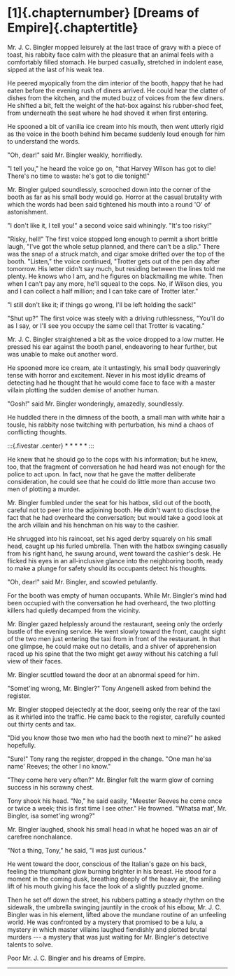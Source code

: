 # [1]{.chapternumber} [Dreams of Empire]{.chaptertitle}

Mr. J. C. Bingler mopped leisurely at the last trace of gravy with a piece of toast, his rabbity face calm with the pleasure that an animal feels with a comfortably filled stomach. He burped casually, stretched in indolent ease, sipped at the last of his weak tea.

He peered myopically from the dim interior of the booth, happy that he had eaten before the evening rush of diners arrived. He could hear the clatter of dishes from the kitchen, and the muted buzz of voices from the few diners. He shifted a bit, felt the weight of the hat-box against his rubber-shod feet, from underneath the seat where he had shoved it when first entering.

He spooned a bit of vanilla ice cream into his mouth, then went utterly rigid as the voice in the booth behind him became suddenly loud enough for him to understand the words.

"Oh, dear!" said Mr. Bingler weakly, horrifiedly.

"I tell you," he heard the voice go on, "that Harvey Wilson has got to die! There's no time to waste: he's got to die tonight!"

Mr. Bingler gulped soundlessly, scrooched down into the corner of the booth as far as his small body would go. Horror at the casual brutality with which the words had been said tightened his mouth into a round 'O' of astonishment.

"I don't like it, I tell you!" a second voice said whiningly. "It's too risky!"

"Risky, hell!" The first voice stopped long enough to permit a short brittle laugh, "I've got the whole setup planned, and there can't be a slip." There was the snap of a struck match, and cigar smoke drifted over the top of the booth. "Listen," the voice continued, "Trotter gets out of the pen day after tomorrow. His letter didn't say much, but residing between the lines told me plenty. He knows who I am, and he figures on blackmailing me white. Then when I can't pay any more, he'll squeal to the cops. No, if Wilson dies, you and I can collect a half million; and I can take care of Trotter later."

"I still don't like it; if things go wrong, I'll be left holding the sack!"

"Shut up?" The first voice was steely with a driving ruthlessness, "You'll do as I say, or I'll see you occupy the same cell that Trotter is vacating."

Mr. J. C. Bingler straightened a bit as the voice dropped to a low mutter. He pressed his ear against the booth panel, endeavoring to hear further, but was unable to make out another word.

He spooned more ice cream, ate it untastingly, his small body quaveringly tense with horror and excitement. Never in his most idyllic dreams of detecting had he thought that he would come face to face with a master villain plotting the sudden demise of another human.

"Gosh!" said Mr. Bingler wonderingly, amazedly, soundlessly.

He huddled there in the dimness of the booth, a small man with white hair a tousle, his rabbity nose twitching with perturbation, his mind a chaos of conflicting thoughts.

:::{.fivestar .center}
\*   \*   \*   \*   \*
:::

He knew that he should go to the cops with his information; but he knew, too, that the fragment of conversation he had heard was not enough for the police to act upon. In fact, now that he gave the matter deliberate consideration, he could see that he could do little more than accuse two men of plotting a murder.

Mr. Bingler fumbled under the seat for his hatbox, slid out of the booth, careful not to peer into the adjoining booth. He didn't want to disclose the fact that he had overheard the conversation; but would take a good look at the arch villain and his henchman on his way to the cashier.

He shrugged into his raincoat, set his aged derby squarely on his small head, caught up his furled umbrella. Then with the hatbox swinging casually from his right hand, he swung around, went toward the cashier's desk. He flicked his eyes in an all-inclusive glance into the neighboring booth, ready to make a plunge for safety should its occupants detect his thoughts.

"Oh, dear!" said Mr. Bingler, and scowled petulantly.

For the booth was empty of human occupants. While Mr. Bingler's mind had been occupied with the conversation he had overheard, the two plotting killers had quietly decamped from the vicinity.

Mr. Bingler gazed helplessly around the restaurant, seeing only the orderly bustle of the evening service. He went slowly toward the front, caught sight of the two men just entering the taxi from in front of the restaurant. In that one glimpse, he could make out no details, and a shiver of apprehension raced up his spine that the two might get away without his catching a full view of their faces.

Mr. Bingler scuttled toward the door at an abnormal speed for him.

"Somet'ing wrong, Mr. Bingler?" Tony Angenelli asked from behind the register.

Mr. Bingler stopped dejectedly at the door, seeing only the rear of the taxi as it whirled into the traffic. He came back to the register, carefully counted out thirty cents and tax.

"Did you know those two men who had the booth next to mine?" he asked hopefully.

"Sure!" Tony rang the register, dropped in the change. "One man he'sa name' Reeves; the other I no know."

"They come here very often?" Mr. Bingler felt the warm glow of corning success in his scrawny chest.

Tony shook his head. "No," he said easily, "Meester Reeves he come once or twice a week; this is first time I see other." He frowned. "Whatsa mat', Mr. Bingler, isa somet'ing wrong?"

Mr. Bingler laughed, shook his small head in what he hoped was an air of carefree nonchalance.

"Not a thing, Tony," he said, "I was just curious."

He went toward the door, conscious of the Italian's gaze on his back, feeling the triumphant glow burning brighter in his breast. He stood for a moment in the coming dusk, breathing deeply of the heavy air, the smiling lift of his mouth giving his face the look of a slightly puzzled gnome.

Then he set off down the street, his rubbers patting a steady rhythm on the sidewalk, the umbrella swinging jauntily in the crook of his elbow, Mr. J. C. Bingler was in his element, lifted above the mundane routine of an unfeeling world. He was confronted by a mystery that promised to be a lulu, a mystery in which master villains laughed fiendishly and plotted brutal murders --- a mystery that was just waiting for Mr. Bingler's detective talents to solve.

Poor Mr. J. C. Bingler and his dreams of Empire.

<hr class="chapter-break" />
